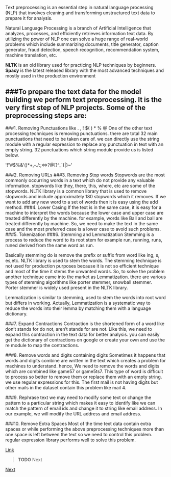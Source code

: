 Text preprocessing is an essential step in natural language processing (NLP) that involves cleaning and transforming unstructured text data to prepare it for analysis. 

Natural Language Processing is a branch of Artificial Intelligence that analyzes, processes, and efficiently retrieves information text data. By utilizing the power of NLP one can solve a huge range of real-world problems which include summarizing documents, title generator, caption generator, fraud detection, speech recognition, recommendation system, machine translation, etc.

**NLTK** is an old library used for practicing NLP techniques by beginners. 
**Spacy** is the latest released library with the most advanced techniques and mostly used in the production environment 

###To prepare the text data for the model building we perform text preprocessing. It is the very first step of NLP projects. Some of the preprocessing steps are:
---
###1. Removing Punctuations like . , ! $( ) * % @
One of the other text processing techniques is removing punctuations. there are total 32 main punctuations that need to be taken care of. we can directly use the string module with a regular expression to replace any punctuation in text with an empty string. 32 punctuations which string module provide us is listed below.

'!"#$%&'()*+,-./:;<=>?@[\]^_`{|}~'

###2. Removing URLs
###3. Removing Stop words
Stopwords are the most commonly occurring words in a text which do not provide any valuable information. stopwords like they, there, this, where, etc are some of the stopwords. NLTK library is a common library that is used to remove stopwords and include approximately 180 stopwords which it removes. If we want to add any new word to a set of words then it is easy using the add method.
###4. Lower Casing
If the text is in the same case, it is easy for a machine to interpret the words because the lower case and upper case are treated differently by the machine. for example, words like Ball and ball are treated differently by machine. So, we need to make the text in the same case and the most preferred case is a lower case to avoid such problems.
###5. Tokenization 
###6. Stemming and Lemmatization
Stemming is a process to reduce the word to its root stem for example run, running, runs, runed derived from the same word as run. 

Basically stemming do is remove the prefix or suffix from word like ing, s, es,etc. NLTK library is used to stem the words. The stemming technique is not used for production purposes because it is not so efficient technique and most of the time it stems the unwanted words. So, to solve the problem another technique came into the market as Lemmatization. there are various types of stemming algorithms like porter stemmer, snowball stemmer. Porter stemmer is widely used present in the NLTK library.

Lemmatization is similar to stemming, used to stem the words into root word but differs in working. Actually, Lemmatization is a systematic way to reduce the words into their lemma by matching them with a language dictionary.

###7. Expand Contractions
Contraction is the shortened form of a word like don’t stands for do not, aren’t stands for are not. Like this, we need to expand this contraction in the text data for better analysis. you can easily get the dictionary of contractions on google or create your own and use the re module to map the contractions.

###8. Remove words and digits containing digits
Sometimes it happens that words and digits combine are written in the text which creates a problem for machines to understand. hence, We need to remove the words and digits which are combined like game57 or game5ts7. This type of word is difficult to process so better to remove them or replace them with an empty string. we use regular expressions for this. The first mail is not having digits but other mails in the dataset contain this problem like mail 4.

###9. Rephrase text
we may need to modify some text or change the pattern to a particular string which makes it easy to identify like we can match the pattern of email ids and change it to string like email address. In our example, we will modify the URL address and email address.

###10. Remove Extra Spaces
Most of the time text data contain extra spaces or while performing the above preprocessing techniques more than one space is left between the text so we need to control this problem. regular expression library performs well to solve this problem.

[Link](https://www.analyticsvidhya.com/blog/2021/06/text-preprocessing-in-nlp-with-python-codes/)

>**TODO** Next

[Next](https://www.kaggle.com/code/sudalairajkumar/getting-started-with-text-preprocessing)